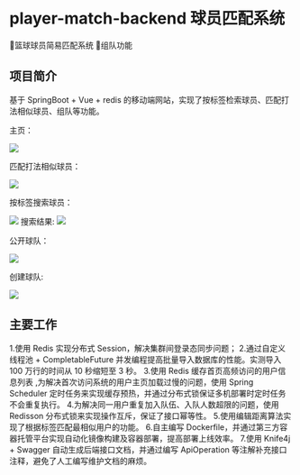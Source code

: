 # player-match-backend 球员匹配系统
🏀篮球球员简易匹配系统 👭组队功能

## 项目简介
基于 SpringBoot + Vue + redis 的移动端网站，实现了按标签检索球员、匹配打法相似球员、组队等功能。

主页：

![](https://github.com/ketion18/player-match-backend/blob/main/doc/index.png?raw=true)

匹配打法相似球员：

![](https://github.com/ketion18/player-match-backend/blob/main/doc/index_match.png?raw=true)

按标签搜索球员：

![](https://github.com/ketion18/player-match-backend/blob/main/doc/search.png?raw=true)
搜索结果:
![](https://github.com/ketion18/player-match-backend/blob/main/doc/search_player.png?raw=true)

公开球队：

![](https://github.com/ketion18/player-match-backend/blob/main/doc/publicteam.png?raw=true)

创建球队:

![](https://github.com/ketion18/player-match-backend/blob/main/doc/create_team.png?raw=true)

## 主要工作
1.使用 Redis 实现分布式 Session，解决集群间登录态同步问题；
2.通过自定义线程池 + CompletableFuture 并发编程提高批量导入数据库的性能。实测导入 100 万行的时间从 10 秒缩短至 3 秒。
3.使用 Redis 缓存首页高频访问的用户信息列表 ,为解决首次访问系统的用户主页加载过慢的问题，使用 Spring Scheduler 定时任务来实现缓存预热，并通过分布式锁保证多机部署时定时任务不会重复执行。
4.为解决同一用户重复加入队伍、入队人数超限的问题，使用 Redisson 分布式锁来实现操作互斥，保证了接口幂等性。
5.使用编辑距离算法实现了根据标签匹配最相似用户的功能。
6.自主编写 Dockerfile，并通过第三方容器托管平台实现自动化镜像构建及容器部署，提高部署上线效率。
7.使用 Knife4j + Swagger 自动生成后端接口文档，并通过编写 ApiOperation 等注解补充接口注释，避免了人工编写维护文档的麻烦。